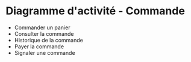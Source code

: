 # Diagramme d'activité - Commande

- Commander un panier
- Consulter la commande
- Historique de la commande
- Payer la commande
- Signaler une commande
